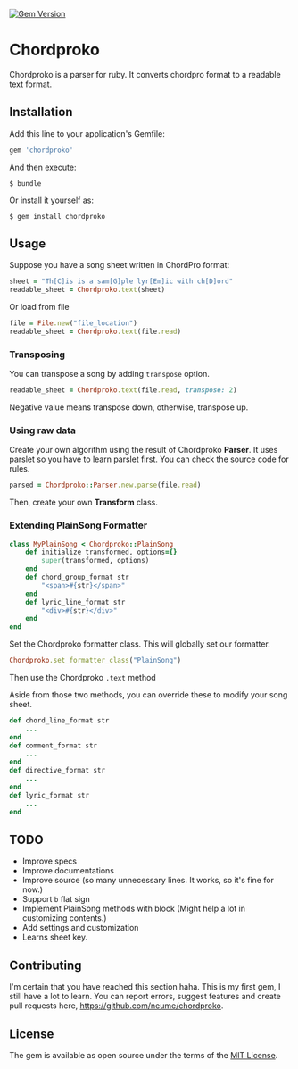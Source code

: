 [![Gem Version](https://badge.fury.io/rb/chordproko.svg)](https://badge.fury.io/rb/chordproko)
# Chordproko

Chordproko is a parser for ruby. It converts chordpro format to a readable text format.

## Installation

Add this line to your application's Gemfile:

```ruby
gem 'chordproko'
```

And then execute:

    $ bundle

Or install it yourself as:

    $ gem install chordproko

## Usage

Suppose you have a song sheet written in ChordPro format:

```ruby
sheet = "Th[C]is is a sam[G]ple lyr[Em]ic with ch[D]ord"
readable_sheet = Chordproko.text(sheet)
```

Or load from file

```ruby
file = File.new("file_location")
readable_sheet = Chordproko.text(file.read)
```
### Transposing

You can transpose a song by adding ```transpose``` option.

```ruby
readable_sheet = Chordproko.text(file.read, transpose: 2)
``` 
Negative value means transpose down, otherwise, transpose up.

### Using raw data

Create your own algorithm using the result of Chordproko **Parser**. It uses parslet so you have to learn parslet first. You can check the source code for rules.
```ruby
parsed = Chordproko::Parser.new.parse(file.read)
```
Then, create your own **Transform** class.

### Extending PlainSong Formatter
```ruby
class MyPlainSong < Chordproko::PlainSong
	def initialize transformed, options={}
		super(transformed, options)
	end
	def chord_group_format str
		"<span>#{str}</span>"
	end
	def lyric_line_format str
		"<div>#{str}</div>"
	end
end
```

Set the Chordproko formatter class. This will globally set our formatter.

```ruby
Chordproko.set_formatter_class("PlainSong")
```

Then use the Chordproko ```.text``` method

Aside from those two methods, you can override these to modify your song sheet.

```ruby
def chord_line_format str
	...
end
def comment_format str
	...
end
def directive_format str
	...
end
def lyric_format str
	...
end
```
## TODO

+ Improve specs
+ Improve documentations
+ Improve source (so many unnecessary lines. It works, so it's fine for now.)
+ Support ```b``` flat sign 
+ Implement PlainSong methods with block (Might help a lot in customizing contents.)
+ Add settings and customization
+ Learns sheet key.

## Contributing

I'm certain that you have reached this section haha. This is my first gem, I still have a lot to learn. You can report errors, suggest features and create pull requests here, https://github.com/neume/chordproko.


## License

The gem is available as open source under the terms of the [MIT License](http://opensource.org/licenses/MIT).
